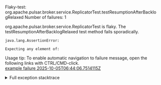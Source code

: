         
Flaky-test: org.apache.pulsar.broker.service.ReplicatorTest.testResumptionAfterBacklogRelaxed
Number of failures: 1

org.apache.pulsar.broker.service.ReplicatorTest is flaky. The testResumptionAfterBacklogRelaxed test method fails sporadically.

```
java.lang.AssertionError:

Expecting any element of:
```

Usage tip: To enable automatic navigation to failure message, open the following links with CTRL/CMD-click.  
[example failure 2025-10-05T06:44:06.7514115Z](https://github.com/apache/pulsar/actions/runs/18254770865/job/51974816306#step:11:1231)  


<details>
<summary>Full exception stacktrace</summary>
<code><pre>
java.lang.AssertionError:

Expecting any element of:
</pre></code>
</details>

